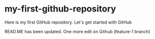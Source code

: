 # my-first-github-repository
Here is my first GitHub repository. Let's get started with GitHub

READ.ME has been updated. One more edit on Github (feature-1 branch)
